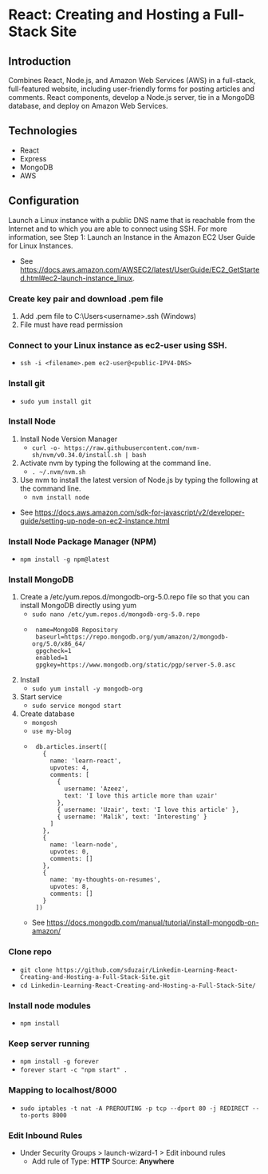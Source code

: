# React: Creating and Hosting a Full-Stack Site
## Introduction
Combines React, Node.js, and Amazon Web Services (AWS) in a full-stack, full-featured website, including user-friendly forms for posting articles and comments. React components, develop a Node.js server, tie in a MongoDB database, and deploy on Amazon Web Services.

## Technologies
   - React
   - Express
   - MongoDB
   - AWS

## Configuration

Launch a Linux instance with a public DNS name that is reachable from the Internet and to which you are able to connect using SSH. For more information, see Step 1: Launch an Instance in the Amazon EC2 User Guide for Linux Instances. 
   - See https://docs.aws.amazon.com/AWSEC2/latest/UserGuide/EC2_GetStarted.html#ec2-launch-instance_linux.
### Create key pair and download .pem file
   1. Add .pem file to C:\\Users\<username>\.ssh (Windows)
   2. File must have read permission
### Connect to your Linux instance as ec2-user using SSH.
   - ```ssh -i <filename>.pem ec2-user@<public-IPV4-DNS>```
### Install git
   - ```sudo yum install git```
### Install Node 
   1. Install Node Version Manager
      - ```curl -o- https://raw.githubusercontent.com/nvm-sh/nvm/v0.34.0/install.sh | bash```
   2. Activate nvm by typing the following at the command line.
      - ```. ~/.nvm/nvm.sh```
   3. Use nvm to install the latest version of Node.js by typing the following at the command line.
      - ```nvm install node```
   - See https://docs.aws.amazon.com/sdk-for-javascript/v2/developer-guide/setting-up-node-on-ec2-instance.html
### Install Node Package Manager (NPM)
   - ```npm install -g npm@latest```
### Install MongoDB 
   1. Create a /etc/yum.repos.d/mongodb-org-5.0.repo file so that you can install MongoDB directly using yum
      - ```sudo nano /etc/yum.repos.d/mongodb-org-5.0.repo```
      - ```[mongodb-org-5.0]
         name=MongoDB Repository
         baseurl=https://repo.mongodb.org/yum/amazon/2/mongodb-org/5.0/x86_64/
         gpgcheck=1
         enabled=1
         gpgkey=https://www.mongodb.org/static/pgp/server-5.0.asc
         ```
   2. Install
      - ```sudo yum install -y mongodb-org```
   3. Start service
      - ```sudo service mongod start```
   4. Create database
      - ```mongosh```
      - ```use my-blog```
      - ```mongodb
         db.articles.insert([
           {
             name: 'learn-react',
             upvotes: 4,
             comments: [
               {
                 username: 'Azeez',
                 text: 'I love this article more than uzair'
               },
               { username: 'Uzair', text: 'I love this article' },
               { username: 'Malik', text: 'Interesting' }
             ]
           },
           {
             name: 'learn-node',
             upvotes: 0,
             comments: []
           },
           {
             name: 'my-thoughts-on-resumes',
             upvotes: 8,
             comments: []
           }
         ])
         ```
      - See https://docs.mongodb.com/manual/tutorial/install-mongodb-on-amazon/
### Clone repo
   - `git clone https://github.com/sduzair/Linkedin-Learning-React-Creating-and-Hosting-a-Full-Stack-Site.git`
   - `cd Linkedin-Learning-React-Creating-and-Hosting-a-Full-Stack-Site/`
### Install node modules
   - `npm install`
### Keep server running
   - `npm install -g forever`
   - `forever start -c "npm start" .`
### Mapping to localhost/8000
   - `sudo iptables -t nat -A PREROUTING -p tcp --dport 80 -j REDIRECT --to-ports 8000`
### Edit Inbound Rules
   - Under Security Groups > launch-wizard-1 > Edit inbound rules 
      - Add rule of Type: <b>HTTP</b> Source: <b>Anywhere</b>
